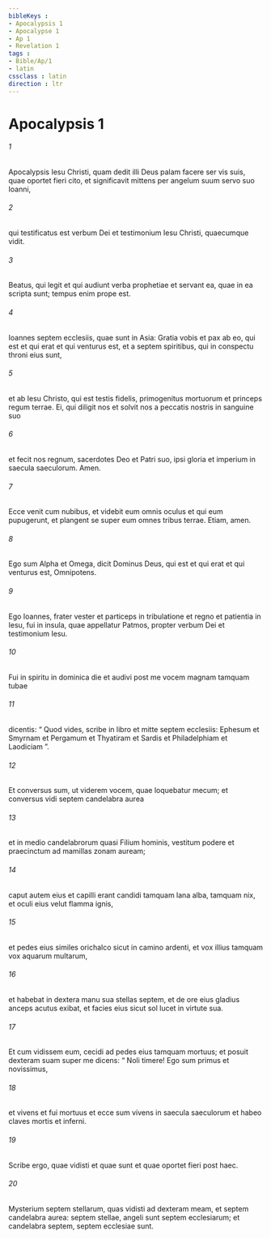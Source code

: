 ```yaml
---
bibleKeys : 
- Apocalypsis 1
- Apocalypse 1
- Ap 1
- Revelation 1
tags : 
- Bible/Ap/1
- latin
cssclass : latin
direction : ltr
---
```


# Apocalypsis 1

###### 1
Apocalypsis Iesu Christi, quam dedit illi Deus palam facere ser vis suis, quae oportet fieri cito, et significavit mittens per angelum suum servo suo Ioanni, 
###### 2
qui testificatus est verbum Dei et testimonium Iesu Christi, quaecumque vidit. 
###### 3
Beatus, qui legit et qui audiunt verba prophetiae et servant ea, quae in ea scripta sunt; tempus enim prope est.
###### 4
Ioannes septem ecclesiis, quae sunt in Asia: Gratia vobis et pax ab eo, qui est et qui erat et qui venturus est, et a septem spiritibus, qui in conspectu throni eius sunt, 
###### 5
et ab Iesu Christo, qui est testis fidelis, primogenitus mortuorum et princeps regum terrae. Ei, qui diligit nos et solvit nos a peccatis nostris in sanguine suo 
###### 6
et fecit nos regnum, sacerdotes Deo et Patri suo, ipsi gloria et imperium in saecula saeculorum. Amen.
###### 7
Ecce venit cum nubibus, et videbit eum omnis oculus et qui eum pupugerunt, et plangent se super eum omnes tribus terrae. Etiam, amen.
###### 8
Ego sum Alpha et Omega, dicit Dominus Deus, qui est et qui erat et qui venturus est, Omnipotens.
###### 9
Ego Ioannes, frater vester et particeps in tribulatione et regno et patientia in Iesu, fui in insula, quae appellatur Patmos, propter verbum Dei et testimonium Iesu. 
###### 10
Fui in spiritu in dominica die et audivi post me vocem magnam tamquam tubae 
###### 11
dicentis: “ Quod vides, scribe in libro et mitte septem ecclesiis: Ephesum et Smyrnam et Pergamum et Thyatiram et Sardis et Philadelphiam et Laodiciam ”. 
###### 12
Et conversus sum, ut viderem vocem, quae loquebatur mecum; et conversus vidi septem candelabra aurea 
###### 13
et in medio candelabrorum quasi Filium hominis, vestitum podere et praecinctum ad mamillas zonam auream; 
###### 14
caput autem eius et capilli erant candidi tamquam lana alba, tamquam nix, et oculi eius velut flamma ignis, 
###### 15
et pedes eius similes orichalco sicut in camino ardenti, et vox illius tamquam vox aquarum multarum, 
###### 16
et habebat in dextera manu sua stellas septem, et de ore eius gladius anceps acutus exibat, et facies eius sicut sol lucet in virtute sua.
###### 17
Et cum vidissem eum, cecidi ad pedes eius tamquam mortuus; et posuit dexteram suam super me dicens: “ Noli timere! Ego sum primus et novissimus, 
###### 18
et vivens et fui mortuus et ecce sum vivens in saecula saeculorum et habeo claves mortis et inferni. 
###### 19
Scribe ergo, quae vidisti et quae sunt et quae oportet fieri post haec. 
###### 20
Mysterium septem stellarum, quas vidisti ad dexteram meam, et septem candelabra aurea: septem stellae, angeli sunt septem ecclesiarum; et candelabra septem, septem ecclesiae sunt.
